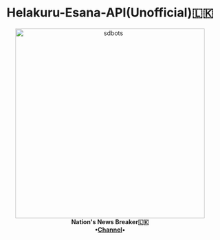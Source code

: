 <p align='center'><b><h1 align='center'>Helakuru-Esana-API(Unofficial)🇱🇰</h1></b></p>
<p align="center">
  <a href="https://t.me/HelakuruNewsLK">
        <img src="https://envs.sh/KLz.jpg" alt="sdbots" width="440">
    </a>
    <br>
    <b>Nation's News Breaker🇱🇰</b>
    <br>
    <b>•<a href="https://t.me/HelakuruNewsLK">Channel</a>•</b>
</p>
